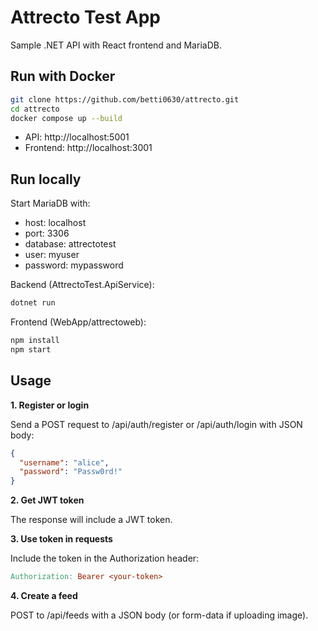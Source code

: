 # Attrecto Test App

Sample .NET API with React frontend and MariaDB.

## Run with Docker

```bash
git clone https://github.com/betti0630/attrecto.git
cd attrecto
docker compose up --build
```

- API: http://localhost:5001
- Frontend: http://localhost:3001

## Run locally

Start MariaDB with:
- host: localhost
- port: 3306
- database: attrectotest
- user: myuser
- password: mypassword

Backend (AttrectoTest.ApiService):

```bash
dotnet run
```

Frontend (WebApp/attrectoweb):

```bash
npm install
npm start
```

## Usage
**1. Register or login**
   
Send a POST request to /api/auth/register or /api/auth/login with JSON body:

```json
{
  "username": "alice",
  "password": "Passw0rd!"
}
```

**2. Get JWT token**

The response will include a JWT token.

**3. Use token in requests**

Include the token in the Authorization header:

```makefile
Authorization: Bearer <your-token>
```
**4. Create a feed**

POST to /api/feeds with a JSON body (or form-data if uploading image).


